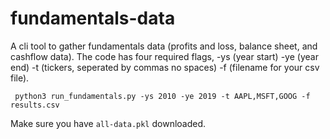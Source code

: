 # fundamentals-data

A cli tool to gather fundamentals data (profits and loss, balance sheet, and cashflow data). The code has four required flags, -ys (year start) -ye (year end) -t (tickers, seperated by commas no spaces) -f (filename for your csv file).

` python3 run_fundamentals.py -ys 2010 -ye 2019 -t AAPL,MSFT,GOOG -f results.csv`

Make sure you have `all-data.pkl` downloaded.

